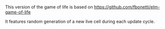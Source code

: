 This version of the game of life is based on
https://github.com/fbonetti/elm-game-of-life

It features random generation of a new live cell
during each update cycle.
